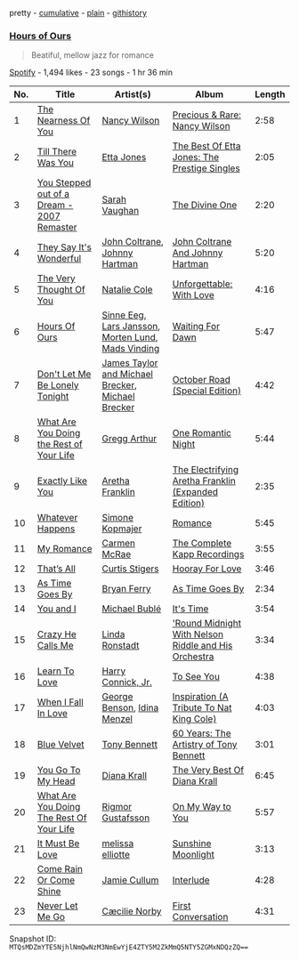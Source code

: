 pretty - [cumulative](/playlists/cumulative/54LbSpjd64NjKPUyYAGkNU.md) - [plain](/playlists/plain/54LbSpjd64NjKPUyYAGkNU) - [githistory](https://github.githistory.xyz/mackorone/spotify-playlist-archive/blob/main/playlists/plain/54LbSpjd64NjKPUyYAGkNU)

### [Hours of Ours](https://open.spotify.com/playlist/54LbSpjd64NjKPUyYAGkNU)

> Beatiful, mellow jazz for romance

[Spotify](https://open.spotify.com/user/spotify) - 1,494 likes - 23 songs - 1 hr 36 min

| No. | Title | Artist(s) | Album | Length |
|---|---|---|---|---|
| 1 | [The Nearness Of You](https://open.spotify.com/track/5Q8vFGe2wgjD50TzkHWAkp) | [Nancy Wilson](https://open.spotify.com/artist/2JfVCMa3FlvQRlLT5uH9zb) | [Precious & Rare: Nancy Wilson](https://open.spotify.com/album/1qvEgeCQpyGkmEFCL2fH8C) | 2:58 |
| 2 | [Till There Was You](https://open.spotify.com/track/09YbBHWddHG2Isn8AFBgnS) | [Etta Jones](https://open.spotify.com/artist/3CEdEF8RsuL3hAFJaujvr0) | [The Best Of Etta Jones: The Prestige Singles](https://open.spotify.com/album/3UP41HltK9W8HlazsmlqNL) | 2:05 |
| 3 | [You Stepped out of a Dream \- 2007 Remaster](https://open.spotify.com/track/3SptSk4a7ob8Qf4FfxQz4I) | [Sarah Vaughan](https://open.spotify.com/artist/1bgyxtWjZwA5PQlDsvs9b8) | [The Divine One](https://open.spotify.com/album/4OGrGH7qxDmjTlzP5w11Nx) | 2:20 |
| 4 | [They Say It's Wonderful](https://open.spotify.com/track/3vgNELn8MEMjWbdb3hAi3P) | [John Coltrane](https://open.spotify.com/artist/2hGh5VOeeqimQFxqXvfCUf), [Johnny Hartman](https://open.spotify.com/artist/7qVvIFc9DktkAc0HKzRhNo) | [John Coltrane And Johnny Hartman](https://open.spotify.com/album/2AXOX16zae4ZLiddqqzmp8) | 5:20 |
| 5 | [The Very Thought Of You](https://open.spotify.com/track/5vaadMKxBp0nvzfMrlaiQ7) | [Natalie Cole](https://open.spotify.com/artist/5tTsrGPwQRWUsHR2Xf7Ke9) | [Unforgettable: With Love](https://open.spotify.com/album/78qajwwkI8eOt1DrnUOtuL) | 4:16 |
| 6 | [Hours Of Ours](https://open.spotify.com/track/3noDxclU0hTMOCZJJu6vi6) | [Sinne Eeg](https://open.spotify.com/artist/20qKLdeJMj9d5RUHe37Izw), [Lars Jansson](https://open.spotify.com/artist/1kW3Vmt2UDZfYhc9So72dS), [Morten Lund](https://open.spotify.com/artist/44ioweuAw5P80TwfcibcpP), [Mads Vinding](https://open.spotify.com/artist/7rrlGOFMo4ERCTSBsWVxEP) | [Waiting For Dawn](https://open.spotify.com/album/7BPR07qyqeuxBo715ON7Jd) | 5:47 |
| 7 | [Don't Let Me Be Lonely Tonight](https://open.spotify.com/track/6K7JqasElx9wkiCjrh3YCl) | [James Taylor and Michael Brecker](https://open.spotify.com/artist/3ekWeDtkbJoQ8D7WwbZN2f), [Michael Brecker](https://open.spotify.com/artist/5IkynsVZoak9UR2Xt8qsMj) | [October Road \(Special Edition\)](https://open.spotify.com/album/3RHJNmuwD0fnwccBv2HTif) | 4:42 |
| 8 | [What Are You Doing the Rest of Your Life](https://open.spotify.com/track/0mo0lrHb9PTM4fIIYffk6F) | [Gregg Arthur](https://open.spotify.com/artist/0aQopayBTPPx1jQ5THTJ4j) | [One Romantic Night](https://open.spotify.com/album/6hP0WT5ktxvyCRCHXTmzbi) | 5:44 |
| 9 | [Exactly Like You](https://open.spotify.com/track/0PDRV7IO1q79KP3PaydAhr) | [Aretha Franklin](https://open.spotify.com/artist/7nwUJBm0HE4ZxD3f5cy5ok) | [The Electrifying Aretha Franklin \(Expanded Edition\)](https://open.spotify.com/album/5tGs5EjPwWWLJcsx7r1rvH) | 2:35 |
| 10 | [Whatever Happens](https://open.spotify.com/track/3N8iYWrOh4Qjr2LiM7IvQg) | [Simone Kopmajer](https://open.spotify.com/artist/7cylWVUnKfaVT2vpkNoRWB) | [Romance](https://open.spotify.com/album/2XGpZYTN1gktkJfMCcBQQM) | 5:45 |
| 11 | [My Romance](https://open.spotify.com/track/08msB2Pheap0m3jjQP8pU8) | [Carmen McRae](https://open.spotify.com/artist/2E3nXyfocf7qfHAIFNbBuj) | [The Complete Kapp Recordings](https://open.spotify.com/album/42mh5hg6L2ixpfRvvfqNgq) | 3:55 |
| 12 | [That’s All](https://open.spotify.com/track/6sSAu9luXXtIWDZ1Saw6d0) | [Curtis Stigers](https://open.spotify.com/artist/2bNtosg6E8tvmN6wYxPCfu) | [Hooray For Love](https://open.spotify.com/album/6LrheEX4HOEDjAh5oj4Q9c) | 3:46 |
| 13 | [As Time Goes By](https://open.spotify.com/track/43b0lDxUoOWdsMWrdfT6hY) | [Bryan Ferry](https://open.spotify.com/artist/5RNFFojXkPRmlJZIwXeKQC) | [As Time Goes By](https://open.spotify.com/album/7foiLbQUOIK8kzTuKtd4to) | 2:34 |
| 14 | [You and I](https://open.spotify.com/track/4DCyGPsinRW8b52Bt4yVDu) | [Michael Bublé](https://open.spotify.com/artist/1GxkXlMwML1oSg5eLPiAz3) | [It's Time](https://open.spotify.com/album/457fktVFXVwjQTl9wOLlfg) | 3:54 |
| 15 | [Crazy He Calls Me](https://open.spotify.com/track/6XGgIV8rqetmKFPETi9Jup) | [Linda Ronstadt](https://open.spotify.com/artist/1sXbwvCQLGZnaH0Jp2HTVc) | ['Round Midnight With Nelson Riddle and His Orchestra](https://open.spotify.com/album/5JlMe8Uu6D6byVllGv0ZF4) | 3:34 |
| 16 | [Learn To Love](https://open.spotify.com/track/2fAmovIwqtQLBWpyndipYH) | [Harry Connick, Jr.](https://open.spotify.com/artist/6u17YlWtW4oqFF5Hn9UU79) | [To See You](https://open.spotify.com/album/2XbOlwqciq5vq7icKV4tF1) | 4:38 |
| 17 | [When I Fall In Love](https://open.spotify.com/track/6CFuFSyAlwsRGO3CcRUqyP) | [George Benson](https://open.spotify.com/artist/4N8BwYTEC6XqykGvXXlmfv), [Idina Menzel](https://open.spotify.com/artist/73Np75Wv2tju61Eo9Zw4IR) | [Inspiration \(A Tribute To Nat King Cole\)](https://open.spotify.com/album/7CVBlFmDZnYjHyP6G0aj0m) | 4:03 |
| 18 | [Blue Velvet](https://open.spotify.com/track/5sMVujBLwXJH9AjToNoSbH) | [Tony Bennett](https://open.spotify.com/artist/2lolQgalUvZDfp5vvVtTYV) | [60 Years: The Artistry of Tony Bennett](https://open.spotify.com/album/4PEuqYJixNSCMotzbfmWNb) | 3:01 |
| 19 | [You Go To My Head](https://open.spotify.com/track/1sKOcOwjlVS4a8mEqomkdZ) | [Diana Krall](https://open.spotify.com/artist/5z1VAFwT35EVvCp1XlZZuL) | [The Very Best Of Diana Krall](https://open.spotify.com/album/6V0wO3QCv5hk6Y2ZAIICV4) | 6:45 |
| 20 | [What Are You Doing The Rest Of Your Life](https://open.spotify.com/track/4cZS6Zsn3H7Srg42UX7v5W) | [Rigmor Gustafsson](https://open.spotify.com/artist/4PVhLylgFzJbW165GuwMzU) | [On My Way to You](https://open.spotify.com/album/1HQrW5oQigjeWcKwR3HkNX) | 5:57 |
| 21 | [It Must Be Love](https://open.spotify.com/track/735WbySbM7FJGrdFHeGKXl) | [melissa elliotte](https://open.spotify.com/artist/2OYO7c5glKNbgbp5kMpGXB) | [Sunshine Moonlight](https://open.spotify.com/album/4qDJU53dUWCr9SAsVGXf6t) | 3:13 |
| 22 | [Come Rain Or Come Shine](https://open.spotify.com/track/26Wf6KbyU3axlGXfCGlD7e) | [Jamie Cullum](https://open.spotify.com/artist/3XxxEq6BREC57nCWXbQZ7o) | [Interlude](https://open.spotify.com/album/2z72SdeVR3kLHOp9I2zS4S) | 4:28 |
| 23 | [Never Let Me Go](https://open.spotify.com/track/29Ym1MRlru8wWI7CS6v05B) | [Cæcilie Norby](https://open.spotify.com/artist/6XFVoO2x9F6P1FxZy1PG4H) | [First Conversation](https://open.spotify.com/album/1aqCkWhgnTTAyTNME1k8v1) | 4:31 |

Snapshot ID: `MTQsMDZmYTE5NjhlNmQwNzM3NmEwYjE4ZTY5M2ZkMmQ5NTY5ZGMxNDQzZQ==`
